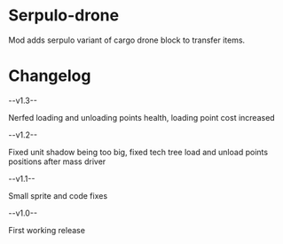 # Serpulo-drone
Mod adds serpulo variant of cargo drone block to transfer items.
# Changelog
--v1.3--

Nerfed loading and unloading points health, loading point cost increased

--v1.2--

Fixed unit shadow being too big, fixed tech tree load and unload points positions after mass driver

--v1.1--

Small sprite and code fixes

--v1.0--

First working release
